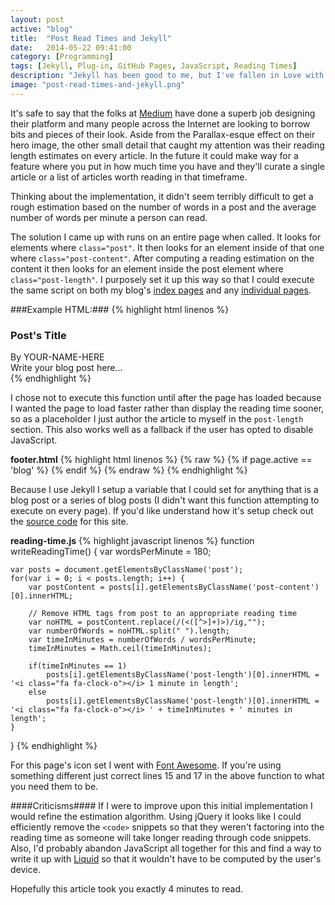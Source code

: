 ```yaml
---
layout: post
active: "blog"
title:  "Post Read Times and Jekyll"
date:   2014-05-22 09:41:00
category: [Programming]
tags: [Jekyll, Plug-in, GitHub Pages, JavaScript, Reading Times]
description: "Jekyll has been good to me, but I've fallen in Love with Medium's \"x min read\" metric and wanted it for my own site."
image: "post-read-times-and-jekyll.png"
---
```


It's safe to say that the folks at [Medium](https://medium.com) have done a superb job designing their platform and many people across the Internet are looking to borrow bits and pieces of their look. Aside from the Parallax-esque effect on their hero image, the other small detail that caught my attention was their reading length estimates on every article. In the future it could make way for a feature where you put in how much time you have and they'll curate a single article or a list of articles worth reading in that timeframe.

Thinking about the implementation, it didn't seem terribly difficult to get a rough estimation based on the number of words in a post and the average number of words per minute a person can read.

The solution I came up with runs on an entire page when called. It looks for elements where `class="post"`. It then looks for an element inside of that one where `class="post-content"`. After computing a reading estimation on the content it then looks for an element inside the post element where `class="post-length"`. I purposely set it up this way so that I could execute the same script on both my blog's [index pages](../../blog/index.html) and any [individual pages](../../blog/post-read-times-and-jekyll/).

###Example HTML:###
{% highlight html linenos %}
<div class="post">
    <h3>Post's Title</h3>
    <div class="post-length">
        By YOUR-NAME-HERE
    </div>
    <div class="post-content">
        Write your blog post here...
    </div>
</div>
{% endhighlight %}

I chose not to execute this function until after the page has loaded because I wanted the page to load faster rather than display the reading time sooner, so as a placeholder I just author the article to myself in the `post-length` section. This also works well as a fallback if the user has opted to disable JavaScript.

**footer.html**
{% highlight html linenos %}
{% raw %}
{% if page.active == 'blog' %}
    <script src="/js/reading-time.js"></script>
{% endif %}
{% endraw %}
{% endhighlight %}

Because I use Jekyll I setup a variable that I could set for anything that is a blog post or a series of blog posts (I didn't want this function attempting to execute on every page). If you'd like understand how it's setup check out the [source code](https://github.com/michaeljdeeb/michaeljdeeb.github.io) for this site.

**reading-time.js**
{% highlight javascript linenos %}
function writeReadingTime() {
    var wordsPerMinute = 180;

    var posts = document.getElementsByClassName('post');
    for(var i = 0; i < posts.length; i++) {
        var postContent = posts[i].getElementsByClassName('post-content')[0].innerHTML;

        // Remove HTML tags from post to an appropriate reading time
        var noHTML = postContent.replace(/(<([^>]+)>)/ig,"");
        var numberOfWords = noHTML.split(" ").length;
        var timeInMinutes = numberOfWords / wordsPerMinute;
        timeInMinutes = Math.ceil(timeInMinutes);

        if(timeInMinutes == 1)
            posts[i].getElementsByClassName('post-length')[0].innerHTML = '<i class="fa fa-clock-o"></i> 1 minute in length';
        else
            posts[i].getElementsByClassName('post-length')[0].innerHTML = '<i class="fa fa-clock-o"></i> ' + timeInMinutes + ' minutes in length';
    }
}
{% endhighlight %}

For this page's icon set I went with [Font Awesome](http://fortawesome.github.io/Font-Awesome/). If you're using something different just correct lines 15 and 17 in the above function to what you need them to be.

####Criticisms####
If I were to improve upon this initial implementation I would refine the estimation algorithm. Using jQuery it looks like I could efficiently remove the `<code>` snippets so that they weren't factoring into the reading time as someone will take longer reading through code snippets. Also, I'd probably abandon JavaScript all together for this and find a way to write it up with [Liquid](http://docs.shopify.com/themes/liquid-basics) so that it wouldn't have to be computed by the user's device.

Hopefully this article took you exactly 4 minutes to read.
